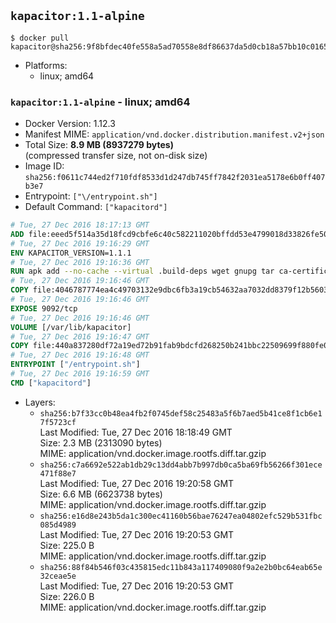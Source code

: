 ## `kapacitor:1.1-alpine`

```console
$ docker pull kapacitor@sha256:9f8bfdec40fe558a5ad70558e8df86637da5d0cb18a57bb10c0165d8a1bfad6d
```

-	Platforms:
	-	linux; amd64

### `kapacitor:1.1-alpine` - linux; amd64

-	Docker Version: 1.12.3
-	Manifest MIME: `application/vnd.docker.distribution.manifest.v2+json`
-	Total Size: **8.9 MB (8937279 bytes)**  
	(compressed transfer size, not on-disk size)
-	Image ID: `sha256:f0611c744ed2f710fdf8533d1d247db745ff7842f2031ea5178e6b0ff407b3e7`
-	Entrypoint: `["\/entrypoint.sh"]`
-	Default Command: `["kapacitord"]`

```dockerfile
# Tue, 27 Dec 2016 18:17:13 GMT
ADD file:eeed5f514a35d18fcd9cbfe6c40c582211020bffdd53e4799018d33826fe5067 in / 
# Tue, 27 Dec 2016 19:16:29 GMT
ENV KAPACITOR_VERSION=1.1.1
# Tue, 27 Dec 2016 19:16:36 GMT
RUN apk add --no-cache --virtual .build-deps wget gnupg tar ca-certificates &&     update-ca-certificates &&     gpg --keyserver hkp://ha.pool.sks-keyservers.net         --recv-keys 05CE15085FC09D18E99EFB22684A14CF2582E0C5 &&     wget -q https://dl.influxdata.com/kapacitor/releases/kapacitor-${KAPACITOR_VERSION}-static_linux_amd64.tar.gz.asc &&     wget -q https://dl.influxdata.com/kapacitor/releases/kapacitor-${KAPACITOR_VERSION}-static_linux_amd64.tar.gz &&     gpg --batch --verify kapacitor-${KAPACITOR_VERSION}-static_linux_amd64.tar.gz.asc kapacitor-${KAPACITOR_VERSION}-static_linux_amd64.tar.gz &&     mkdir -p /usr/src &&     tar -C /usr/src -xzf kapacitor-${KAPACITOR_VERSION}-static_linux_amd64.tar.gz &&     rm -f /usr/src/kapacitor-*/kapacitor.conf &&     chmod +x /usr/src/kapacitor-*/* &&     cp -a /usr/src/kapacitor-*/* /usr/bin/ &&     rm -rf *.tar.gz* /usr/src /root/.gnupg &&     apk del .build-deps
# Tue, 27 Dec 2016 19:16:46 GMT
COPY file:4046787774ea4c49703132e9dbc6fb3a19cb54632aa7032dd8379f12b56034d9 in /etc/kapacitor/kapacitor.conf 
# Tue, 27 Dec 2016 19:16:46 GMT
EXPOSE 9092/tcp
# Tue, 27 Dec 2016 19:16:46 GMT
VOLUME [/var/lib/kapacitor]
# Tue, 27 Dec 2016 19:16:47 GMT
COPY file:440a837280df72a19ed72b91fab9bdcfd268250b241bbc22509699f880fe0d17 in /entrypoint.sh 
# Tue, 27 Dec 2016 19:16:48 GMT
ENTRYPOINT ["/entrypoint.sh"]
# Tue, 27 Dec 2016 19:16:59 GMT
CMD ["kapacitord"]
```

-	Layers:
	-	`sha256:b7f33cc0b48ea4fb2f0745def58c25483a5f6b7aed5b41ce8f1cb6e17f5723cf`  
		Last Modified: Tue, 27 Dec 2016 18:18:49 GMT  
		Size: 2.3 MB (2313090 bytes)  
		MIME: application/vnd.docker.image.rootfs.diff.tar.gzip
	-	`sha256:c7a6692e522ab1db29c13dd4abb7b997db0ca5ba69fb56266f301ece471f88e7`  
		Last Modified: Tue, 27 Dec 2016 19:20:58 GMT  
		Size: 6.6 MB (6623738 bytes)  
		MIME: application/vnd.docker.image.rootfs.diff.tar.gzip
	-	`sha256:e16d8e243b5da1c300ec41160b56bae76247ea04802efc529b531fbc085d4989`  
		Last Modified: Tue, 27 Dec 2016 19:20:53 GMT  
		Size: 225.0 B  
		MIME: application/vnd.docker.image.rootfs.diff.tar.gzip
	-	`sha256:88f84b546f03c435815edc11b843a117409080f9a2e2b0bc64eab65e32ceae5e`  
		Last Modified: Tue, 27 Dec 2016 19:20:53 GMT  
		Size: 226.0 B  
		MIME: application/vnd.docker.image.rootfs.diff.tar.gzip

